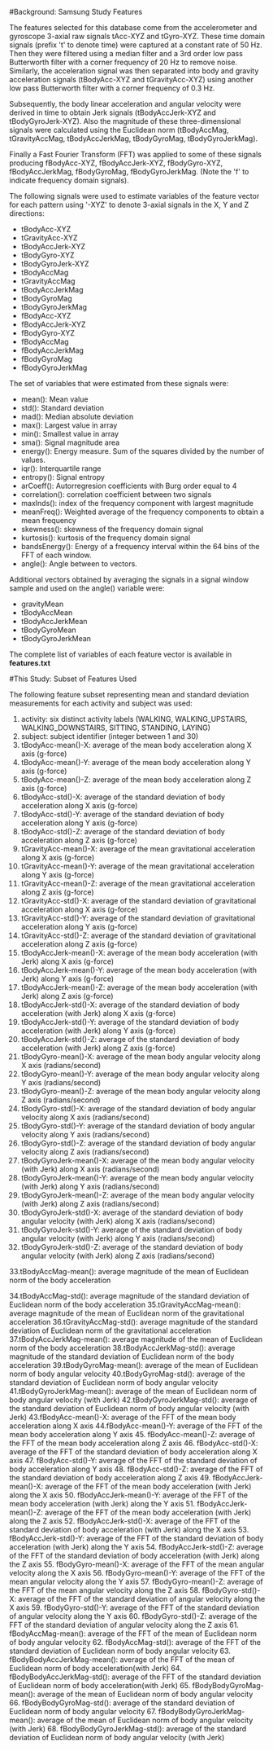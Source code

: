 #Background: Samsung Study Features 

The features selected for this database come from the accelerometer and gyroscope 3-axial raw signals tAcc-XYZ and tGyro-XYZ. These time domain signals (prefix 't' to denote time) were captured at a constant rate of 50 Hz. Then they were filtered using a median filter and a 3rd order low pass Butterworth filter with a corner frequency of 20 Hz to remove noise. Similarly, the acceleration signal was then separated into body and gravity acceleration signals (tBodyAcc-XYZ and tGravityAcc-XYZ) using another low pass Butterworth filter with a corner frequency of 0.3 Hz. 

Subsequently, the body linear acceleration and angular velocity were derived in time to obtain Jerk signals (tBodyAccJerk-XYZ and tBodyGyroJerk-XYZ). Also the magnitude of these three-dimensional signals were calculated using the Euclidean norm (tBodyAccMag, tGravityAccMag, tBodyAccJerkMag, tBodyGyroMag, tBodyGyroJerkMag). 

Finally a Fast Fourier Transform (FFT) was applied to some of these signals producing fBodyAcc-XYZ, fBodyAccJerk-XYZ, fBodyGyro-XYZ, fBodyAccJerkMag, fBodyGyroMag, fBodyGyroJerkMag. (Note the 'f' to indicate frequency domain signals). 

The following signals were used to estimate variables of the feature vector for each pattern using '-XYZ' to denote 3-axial signals in the X, Y and Z directions:

* tBodyAcc-XYZ
* tGravityAcc-XYZ
* tBodyAccJerk-XYZ
* tBodyGyro-XYZ
* tBodyGyroJerk-XYZ
* tBodyAccMag
* tGravityAccMag
* tBodyAccJerkMag
* tBodyGyroMag
* tBodyGyroJerkMag
* fBodyAcc-XYZ
* fBodyAccJerk-XYZ
* fBodyGyro-XYZ
* fBodyAccMag
* fBodyAccJerkMag
* fBodyGyroMag
* fBodyGyroJerkMag

The set of variables that were estimated from these signals were: 

* mean(): Mean value
* std(): Standard deviation
* mad(): Median absolute deviation 
* max(): Largest value in array
* min(): Smallest value in array
* sma(): Signal magnitude area
* energy(): Energy measure. Sum of the squares divided by the number of values. 
* iqr(): Interquartile range 
* entropy(): Signal entropy
* arCoeff(): Autorregresion coefficients with Burg order equal to 4
* correlation(): correlation coefficient between two signals
* maxInds(): index of the frequency component with largest magnitude
* meanFreq(): Weighted average of the frequency components to obtain a mean frequency
* skewness(): skewness of the frequency domain signal 
* kurtosis(): kurtosis of the frequency domain signal 
* bandsEnergy(): Energy of a frequency interval within the 64 bins of the FFT of each window.
* angle(): Angle between to vectors.

Additional vectors obtained by averaging the signals in a signal window sample and used on the angle() variable were:

* gravityMean
* tBodyAccMean
* tBodyAccJerkMean
* tBodyGyroMean
* tBodyGyroJerkMean

The complete list of variables of each feature vector is available in **features.txt**

#This Study: Subset of Features Used

The following feature subset representing mean and standard deviation measurements for each activity and subject was used:

1. activity: six distinct activity labels (WALKING, WALKING_UPSTAIRS, WALKING_DOWNSTAIRS, SITTING, STANDING, LAYING)
2. subject: subject identifier (integer between 1 and 30)
3. tBodyAcc-mean()-X: average of the mean body acceleration along X axis (g-force)
4. tBodyAcc-mean()-Y: average of the mean body acceleration along Y axis (g-force)
5. tBodyAcc-mean()-Z: average of the mean body acceleration along Z axis (g-force)
6. tBodyAcc-std()-X: average of the standard deviation of body acceleration along X axis (g-force)
7. tBodyAcc-std()-Y: average of the standard deviation of body acceleration along Y axis (g-force)
8. tBodyAcc-std()-Z: average of the standard deviation of body acceleration along Z axis (g-force)
9. tGravityAcc-mean()-X: average of the mean gravitational acceleration along X axis (g-force)
10. tGravityAcc-mean()-Y: average of the mean gravitational acceleration along Y axis (g-force)
11. tGravityAcc-mean()-Z: average of the mean gravitational acceleration along Z axis (g-force)
12. tGravityAcc-std()-X: average of the standard deviation of gravitational acceleration along X axis (g-force)
13. tGravityAcc-std()-Y: average of the standard deviation of gravitational acceleration along Y axis (g-force)
14. tGravityAcc-std()-Z: average of the standard deviation of gravitational acceleration along Z axis (g-force)
15. tBodyAccJerk-mean()-X: average of the mean body acceleration (with Jerk) along X axis (g-force)
16. tBodyAccJerk-mean()-Y: average of the mean body acceleration (with Jerk) along Y axis (g-force)
17. tBodyAccJerk-mean()-Z: average of the mean body acceleration (with Jerk) along Z axis (g-force)
18. tBodyAccJerk-std()-X: average of the standard deviation of body acceleration (with Jerk) along X axis (g-force)
19. tBodyAccJerk-std()-Y: average of the standard deviation of body acceleration (with Jerk) along Y axis (g-force)
20. tBodyAccJerk-std()-Z: average of the standard deviation of body acceleration (with Jerk) along Z axis (g-force)
21. tBodyGyro-mean()-X: average of the mean body angular velocity along X axis (radians/second)
22. tBodyGyro-mean()-Y: average of the mean body angular velocity along Y axis (radians/second)
23. tBodyGyro-mean()-Z: average of the mean body angular velocity along Z axis (radians/second)
24. tBodyGyro-std()-X: average of the standard deviation of body angular velocity along X axis (radians/second)
25. tBodyGyro-std()-Y: average of the standard deviation of body angular velocity along Y axis (radians/second)
26. tBodyGyro-std()-Z: average of the standard deviation of body angular velocity along Z axis (radians/second)
27. tBodyGyroJerk-mean()-X: average of the mean body angular velocity (with Jerk) along X axis (radians/second)
28. tBodyGyroJerk-mean()-Y: average of the mean body angular velocity (with Jerk) along Y axis (radians/second)
29. tBodyGyroJerk-mean()-Z: average of the mean body angular velocity (with Jerk) along Z axis (radians/second)
30. tBodyGyroJerk-std()-X: average of the standard deviation of body angular velocity (with Jerk) along X axis (radians/second)
31. tBodyGyroJerk-std()-Y: average of the standard deviation of body angular velocity (with Jerk) along Y axis (radians/second)
32. tBodyGyroJerk-std()-Z: average of the standard deviation of body angular velocity (with Jerk) along Z axis (radians/second)

33.tBodyAccMag-mean(): average magnitude of the mean of Euclidean norm of the body acceleration

34.tBodyAccMag-std(): average magnitude of the standard deviation of Euclidean norm of the body acceleration
35.tGravityAccMag-mean(): average magnitude of the mean of Euclidean norm of the gravitational acceleration
36.tGravityAccMag-std(): average magnitude of the standard deviation of Euclidean norm of the gravitational acceleration
37.tBodyAccJerkMag-mean(): average magnitude of the mean of Euclidean norm of the body acceleration
38.tBodyAccJerkMag-std(): average magnitude of the standard deviation of Euclidean norm of the body acceleration
39.tBodyGyroMag-mean(): average of the mean of Euclidean norm of body angular velocity
40.tBodyGyroMag-std(): average of the standard deviation of Euclidean norm of body angular velocity
41.tBodyGyroJerkMag-mean(): average of the mean of Euclidean norm of body angular velocity (with Jerk)
42.tBodyGyroJerkMag-std(): average of the standard deviation of Euclidean norm of body angular velocity (with Jerk)
43.fBodyAcc-mean()-X: average of the FFT of the mean body acceleration along X axis
44.fBodyAcc-mean()-Y: average of the FFT of the mean body acceleration along Y axis
45. fBodyAcc-mean()-Z: average of the FFT of the mean body acceleration along Z axis
46. fBodyAcc-std()-X: average of the FFT of the standard deviation of body acceleration along X axis
47. fBodyAcc-std()-Y: average of the FFT of the standard deviation of body acceleration along Y axis
48. fBodyAcc-std()-Z: average of the FFT of the standard deviation of body acceleration along Z axis
49. fBodyAccJerk-mean()-X: average of the FFT of the mean body acceleration (with Jerk) along the X axis
50. fBodyAccJerk-mean()-Y: average of the FFT of the mean body acceleration (with Jerk) along the Y axis
51. fBodyAccJerk-mean()-Z: average of the FFT of the mean body acceleration (with Jerk) along the Z axis
52. fBodyAccJerk-std()-X:  average of the FFT of the standard deviation of body acceleration (with Jerk) along the X axis
53. fBodyAccJerk-std()-Y: average of the FFT of the standard deviation of body acceleration (with Jerk) along the Y axis
54. fBodyAccJerk-std()-Z: average of the FFT of the standard deviation of body acceleration (with Jerk) along the Z axis
55. fBodyGyro-mean()-X: average of the FFT of the mean  angular velocity along the X axis
56. fBodyGyro-mean()-Y: average of the FFT of the mean  angular velocity along the Y axis 
57. fBodyGyro-mean()-Z: average of the FFT of the mean  angular velocity along the Z axis
58. fBodyGyro-std()-X: average of the FFT of the standard deviation of angular velocity along the X axis
59. fBodyGyro-std()-Y: average of the FFT of the standard deviation of angular velocity along the Y axis
60. fBodyGyro-std()-Z: average of the FFT of the standard deviation of angular velocity along the Z axis
61. fBodyAccMag-mean(): average of the FFT of the mean of Euclidean norm of body angular velocity
62. fBodyAccMag-std(): average of the FFT of the standard deviation of Euclidean norm of body angular velocity
63. fBodyBodyAccJerkMag-mean(): average of the FFT of the mean of Euclidean norm of body acceleration(with Jerk)
64. fBodyBodyAccJerkMag-std(): average of the FFT of the standard deviation of Euclidean norm of body acceleration(with Jerk)
65. fBodyBodyGyroMag-mean(): average of the mean of Euclidean norm of body angular velocity
66. fBodyBodyGyroMag-std(): average of the standard deviation of Euclidean norm of body angular velocity
67. fBodyBodyGyroJerkMag-mean(): average of the mean of Euclidean norm of body angular velocity (with Jerk)
68. fBodyBodyGyroJerkMag-std(): average of the standard deviation of Euclidean norm of body angular velocity (with Jerk)


